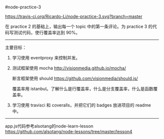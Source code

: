 #node-practice-3

https://travis-ci.org/Ricardo-Li/node-practice-3.svg?branch=master

在 practice 2 的基础上，输出每一个 topic 中的第一条评论。为 practice 3 的代码写测试代码，使行覆盖率达到 90%。

---
主要目标：

1. 学习使用 eventproxy 来控制并发。
2. 测试框架使用 mocha http://visionmedia.github.io/mocha/

	断言框架使用 should https://github.com/visionmedia/should.js/
	
	覆盖率用 istanbul。了解什么是行覆盖率，什么是分支覆盖率，什么是函数覆盖率。
	
3. 学习使用 travisci 和 coveralls，并把它们的 badges 放进项目的 readme 中。

---
app.js代码参考alsotang的node-learn-lesson https://github.com/alsotang/node-lessons/tree/master/lesson4